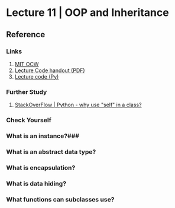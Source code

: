 # Lecture 11 | OOP and Inheritance  #


## Reference ##
### Links ###

1. [MIT OCW](http://ocw.mit.edu/courses/electrical-engineering-and-computer-science/6-00sc-introduction-to-computer-science-and-programming-spring-2011/unit-2/lecture-11-oop-and-inheritance/)
2. [Lecture Code handout (PDF)](http://ocw.mit.edu/courses/electrical-engineering-and-computer-science/6-00sc-introduction-to-computer-science-and-programming-spring-2011/unit-2/lecture-11-oop-and-inheritance/MIT6_00SCS11_lec11.pdf)
3. [Lecture code (Py)](http://ocw.mit.edu/courses/electrical-engineering-and-computer-science/6-00sc-introduction-to-computer-science-and-programming-spring-2011/unit-2/lecture-11-oop-and-inheritance/lec11.py)

### Further Study ###

1. [StackOverFlow | Python - why use "self" in a class?](http://stackoverflow.com/questions/475871/python-why-use-self-in-a-class)


### Check Yourself ###
### What is an instance?###
### What is an abstract data type? ###
### What is encapsulation? ###
### What is data hiding? ###
### What functions can subclasses use? ###


